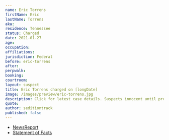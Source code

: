 ```yaml
---
name: Eric Torrens
firstName: Eric
lastName: Torrens
aka:
residence: Tennessee
status: Charged
date: 2021-01-27
age:
occupation:
affiliations:
jurisdiction: Federal
before: eric-torrens
after:
perpwalk:
booking:
courtroom:
layout: suspect
title: Eric Torrens charged on [longDate]
image: /images/preview/eric-torrens.jpg
description: Click for latest case details. Suspects innocent until proven guilty.
quote:
author: seditiontrack
published: false
---
```


- [NewsReport]()
- [Statement of Facts](https://extremism.gwu.edu/sites/g/files/zaxdzs2191/f/Eric%20Chase%20Torrens%20Statement%20of%20Facts.pdf)

